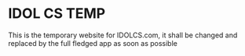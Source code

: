 # IDOL CS TEMP

This is the temporary website for IDOLCS.com, it shall be changed and replaced by the full fledged app as soon as possible